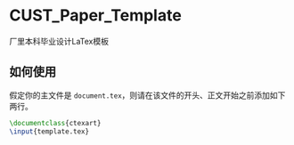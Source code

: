 # CUST_Paper_Template
厂里本科毕业设计LaTex模板

## 如何使用

假定你的主文件是 `document.tex`，则请在该文件的开头、正文开始之前添加如下两行。
```tex
\documentclass{ctexart}
\input{template.tex}
```